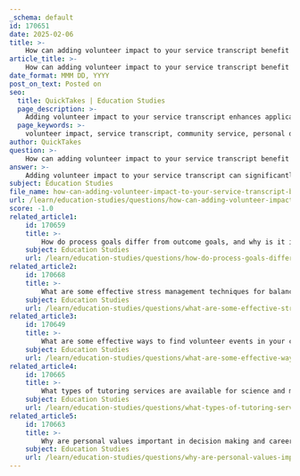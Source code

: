 ```yaml
---
_schema: default
id: 170651
date: 2025-02-06
title: >-
    How can adding volunteer impact to your service transcript benefit your applications?
article_title: >-
    How can adding volunteer impact to your service transcript benefit your applications?
date_format: MMM DD, YYYY
post_on_text: Posted on
seo:
  title: QuickTakes | Education Studies
  page_description: >-
    Adding volunteer impact to your service transcript enhances applications by demonstrating community commitment, supporting personal growth, and providing a competitive edge in academic and career pursuits.
  page_keywords: >-
    volunteer impact, service transcript, community service, personal development, leadership skills, academic applications, career applications, goal setting, competitive edge, networking opportunities
author: QuickTakes
question: >-
    How can adding volunteer impact to your service transcript benefit your applications?
answer: >-
    Adding volunteer impact to your service transcript can significantly benefit your applications for several reasons:\n\n1. **Demonstrates Commitment to Community Service**: Including volunteer work on your service transcript showcases your dedication to community engagement. This is particularly appealing to colleges, scholarship committees, and employers who value social responsibility and civic involvement.\n\n2. **Evidence of Personal Development**: Volunteer activities often contribute to personal growth, leadership skills, and teamwork abilities. A service transcript provides tangible evidence of these experiences, which can enhance your narrative in applications and interviews.\n\n3. **Enhances Academic and Career Applications**: Many academic programs, especially at the graduate level, look for well-rounded candidates. A service transcript can set you apart by highlighting your volunteer experiences, which may align with the values and missions of the institutions or organizations to which you are applying.\n\n4. **Supports Goal Setting and Motivation**: Engaging in volunteer work can help you develop and refine your goals. By tracking your volunteer hours and impacts, you can create SMART goals (Specific, Measurable, Action-oriented, Realistic, Timely) that align with your personal values and career aspirations. This structured approach can be appealing to admissions committees and employers.\n\n5. **Provides a Competitive Edge**: In a competitive application landscape, having a well-documented service transcript can give you an advantage over other candidates who may not have similar experiences. It reflects initiative and a proactive approach to personal and professional development.\n\n6. **Facilitates Networking Opportunities**: Volunteer work often leads to connections with professionals in your field of interest. These relationships can be beneficial for mentorship, recommendations, and future job opportunities, which can be highlighted in your applications.\n\nIn summary, a service transcript that includes your volunteer impact not only serves as a record of your community service but also enhances your overall application by demonstrating your commitment, personal growth, and alignment with the values of potential schools or employers.
subject: Education Studies
file_name: how-can-adding-volunteer-impact-to-your-service-transcript-benefit-your-applications.md
url: /learn/education-studies/questions/how-can-adding-volunteer-impact-to-your-service-transcript-benefit-your-applications
score: -1.0
related_article1:
    id: 170659
    title: >-
        How do process goals differ from outcome goals, and why is it important to align actions with them?
    subject: Education Studies
    url: /learn/education-studies/questions/how-do-process-goals-differ-from-outcome-goals-and-why-is-it-important-to-align-actions-with-them
related_article2:
    id: 170668
    title: >-
        What are some effective stress management techniques for balancing academic pressure?
    subject: Education Studies
    url: /learn/education-studies/questions/what-are-some-effective-stress-management-techniques-for-balancing-academic-pressure
related_article3:
    id: 170649
    title: >-
        What are some effective ways to find volunteer events in your community?
    subject: Education Studies
    url: /learn/education-studies/questions/what-are-some-effective-ways-to-find-volunteer-events-in-your-community
related_article4:
    id: 170665
    title: >-
        What types of tutoring services are available for science and math students?
    subject: Education Studies
    url: /learn/education-studies/questions/what-types-of-tutoring-services-are-available-for-science-and-math-students
related_article5:
    id: 170663
    title: >-
        Why are personal values important in decision making and career choices?
    subject: Education Studies
    url: /learn/education-studies/questions/why-are-personal-values-important-in-decision-making-and-career-choices
---
```


&nbsp;
